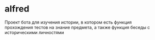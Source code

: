 # alfred
Проект бота для изучения истории, в котором есть функция прохождения тестов на знание предмета, а также функция беседы с историческими личностями
